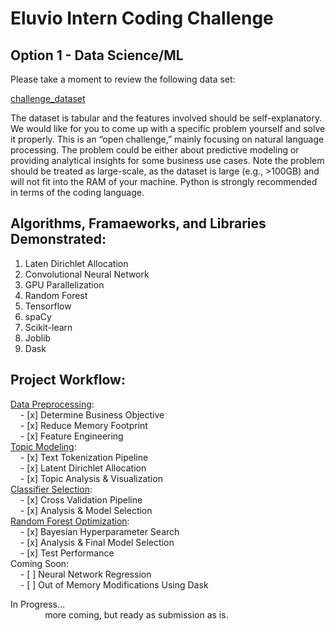 Eluvio Intern Coding Challenge
==============================

Option 1 - Data Science/ML
--------------------------

Please take a moment to review the following data set:

[challenge_dataset](https://drive.google.com/file/d/15X00ZWBjla7qGOIW33j8865QdF89IyAk/view?usp=sharing)

The dataset is tabular and the features involved should be self-explanatory. We would like for you to come up with a specific problem yourself and solve it properly. This is an “open challenge,” mainly focusing on natural language processing. The problem could be either about predictive modeling or providing analytical insights for some business use cases. Note the problem should be treated as large-scale, as the dataset is large (e.g., >100GB) and will not fit into the RAM of your machine. Python is strongly recommended in terms of the coding language.

Algorithms, Framaeworks, and Libraries Demonstrated:
----------------------------------------------------

1. Laten Dirichlet Allocation
2. Convolutional Neural Network
3. GPU Parallelization
4. Random Forest
5. Tensorflow
6. spaCy
7. Scikit-learn
8. Joblib
9. Dask

Project Workflow:
-----------------

[Data Preprocessing](https://github.com/christianspybrook/eluvio_coding_challenge/blob/master/data_preprocessing/preprocessing.ipynb):  
&nbsp;&nbsp;&nbsp;&nbsp;- [x] Determine Business Objective  
&nbsp;&nbsp;&nbsp;&nbsp;- [x] Reduce Memory Footprint  
&nbsp;&nbsp;&nbsp;&nbsp;- [x] Feature Engineering  
[Topic Modeling](https://github.com/christianspybrook/eluvio_coding_challenge/blob/master/modeling/topic_modeling.ipynb):  
&nbsp;&nbsp;&nbsp;&nbsp;- [x] Text Tokenization Pipeline  
&nbsp;&nbsp;&nbsp;&nbsp;- [x] Latent Dirichlet Allocation  
&nbsp;&nbsp;&nbsp;&nbsp;- [x] Topic Analysis & Visualization  
[Classifier Selection](https://github.com/christianspybrook/eluvio_coding_challenge/blob/master/modeling/classification_model_selection.ipynb):  
&nbsp;&nbsp;&nbsp;&nbsp;- [x] Cross Validation Pipeline  
&nbsp;&nbsp;&nbsp;&nbsp;- [x] Analysis & Model Selection  
[Random Forest Optimization](https://github.com/christianspybrook/eluvio_coding_challenge/blob/master/modeling/rf_classifier.ipynb):  
&nbsp;&nbsp;&nbsp;&nbsp;- [x] Bayesian Hyperparameter Search  
&nbsp;&nbsp;&nbsp;&nbsp;- [x] Analysis & Final Model Selection    
&nbsp;&nbsp;&nbsp;&nbsp;- [x] Test Performance  
Coming Soon:  
&nbsp;&nbsp;&nbsp;&nbsp;- [ ] Neural Network Regression  
&nbsp;&nbsp;&nbsp;&nbsp;- [ ] Out of Memory Modifications Using Dask

In Progress...  
&nbsp;&nbsp;&nbsp;&nbsp;&nbsp;&nbsp;&nbsp;&nbsp;&nbsp;&nbsp;&nbsp;&nbsp;&nbsp;&nbsp;more coming, but ready as submission as is.

